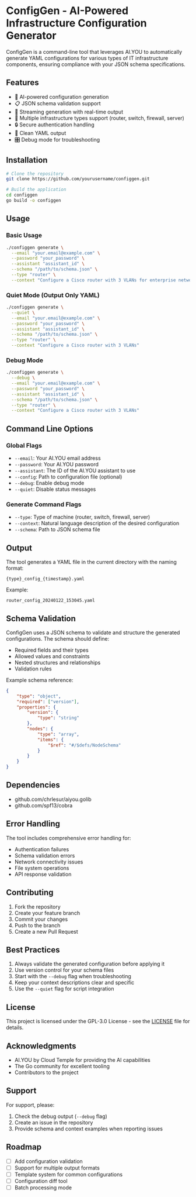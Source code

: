 # ConfigGen - AI-Powered Infrastructure Configuration Generator

ConfigGen is a command-line tool that leverages AI.YOU to automatically generate YAML configurations for various types of IT infrastructure components, ensuring compliance with your JSON schema specifications.

## Features

- 🤖 AI-powered configuration generation
- 📋 JSON schema validation support
- 🔄 Streaming generation with real-time output
- 🎯 Multiple infrastructure types support (router, switch, firewall, server)
- 🔒 Secure authentication handling
- 📝 Clean YAML output
- 🎛️ Debug mode for troubleshooting

## Installation

```bash
# Clone the repository
git clone https://github.com/yourusername/configgen.git

# Build the application
cd configgen
go build -o configgen
```

## Usage

### Basic Usage

```bash
./configgen generate \
  --email "your.email@example.com" \
  --password "your_password" \
  --assistant "assistant_id" \
  --schema "/path/to/schema.json" \
  --type "router" \
  --context "Configure a Cisco router with 3 VLANs for enterprise network"
```

### Quiet Mode (Output Only YAML)

```bash
./configgen generate \
  --quiet \
  --email "your.email@example.com" \
  --password "your_password" \
  --assistant "assistant_id" \
  --schema "/path/to/schema.json" \
  --type "router" \
  --context "Configure a Cisco router with 3 VLANs"
```

### Debug Mode

```bash
./configgen generate \
  --debug \
  --email "your.email@example.com" \
  --password "your_password" \
  --assistant "assistant_id" \
  --schema "/path/to/schema.json" \
  --type "router" \
  --context "Configure a Cisco router with 3 VLANs"
```

## Command Line Options

### Global Flags
- `--email`: Your AI.YOU email address
- `--password`: Your AI.YOU password
- `--assistant`: The ID of the AI.YOU assistant to use
- `--config`: Path to configuration file (optional)
- `--debug`: Enable debug mode
- `--quiet`: Disable status messages

### Generate Command Flags
- `--type`: Type of machine (router, switch, firewall, server)
- `--context`: Natural language description of the desired configuration
- `--schema`: Path to JSON schema file

## Output

The tool generates a YAML file in the current directory with the naming format:
```
{type}_config_{timestamp}.yaml
```

Example:
```
router_config_20240122_153045.yaml
```

## Schema Validation

ConfigGen uses a JSON schema to validate and structure the generated configurations. The schema should define:

- Required fields and their types
- Allowed values and constraints
- Nested structures and relationships
- Validation rules

Example schema reference:
```json
{
    "type": "object",
    "required": ["version"],
    "properties": {
        "version": {
            "type": "string"
        },
        "nodes": {
            "type": "array",
            "items": {
                "$ref": "#/$defs/NodeSchema"
            }
        }
    }
}
```

## Dependencies

- github.com/chrlesur/aiyou.golib
- github.com/spf13/cobra

## Error Handling

The tool includes comprehensive error handling for:
- Authentication failures
- Schema validation errors
- Network connectivity issues
- File system operations
- API response validation

## Contributing

1. Fork the repository
2. Create your feature branch
3. Commit your changes
4. Push to the branch
5. Create a new Pull Request

## Best Practices

1. Always validate the generated configuration before applying it
2. Use version control for your schema files
3. Start with the `--debug` flag when troubleshooting
4. Keep your context descriptions clear and specific
5. Use the `--quiet` flag for script integration

## License

This project is licensed under the GPL-3.0 License - see the [LICENSE](LICENSE) file for details.

## Acknowledgments

- AI.YOU by Cloud Temple for providing the AI capabilities
- The Go community for excellent tooling
- Contributors to the project

## Support

For support, please:
1. Check the debug output (`--debug` flag)
2. Create an issue in the repository
3. Provide schema and context examples when reporting issues

## Roadmap

- [ ] Add configuration validation
- [ ] Support for multiple output formats
- [ ] Template system for common configurations
- [ ] Configuration diff tool
- [ ] Batch processing mode